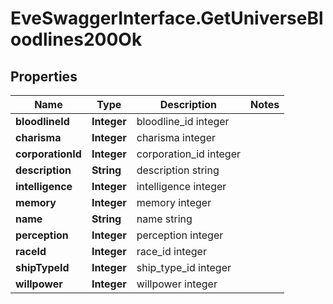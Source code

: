 # EveSwaggerInterface.GetUniverseBloodlines200Ok

## Properties
Name | Type | Description | Notes
------------ | ------------- | ------------- | -------------
**bloodlineId** | **Integer** | bloodline_id integer | 
**charisma** | **Integer** | charisma integer | 
**corporationId** | **Integer** | corporation_id integer | 
**description** | **String** | description string | 
**intelligence** | **Integer** | intelligence integer | 
**memory** | **Integer** | memory integer | 
**name** | **String** | name string | 
**perception** | **Integer** | perception integer | 
**raceId** | **Integer** | race_id integer | 
**shipTypeId** | **Integer** | ship_type_id integer | 
**willpower** | **Integer** | willpower integer | 


